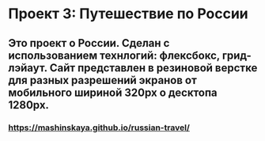 # Проект 3: Путешествие по России
## Это проект о России. Сделан с использованием технлогий: флексбокс, грид-лэйаут. Сайт представлен в резиновой верстке для разных разрешений экранов от мобильного шириной 320px о десктопа 1280px.
### https://mashinskaya.github.io/russian-travel/